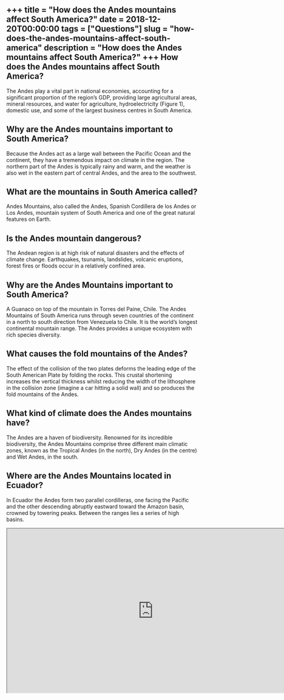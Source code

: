 +++
title = "How does the Andes mountains affect South America?"
date = 2018-12-20T00:00:00
tags = ["Questions"]
slug = "how-does-the-andes-mountains-affect-south-america"
description = "How does the Andes mountains affect South America?"
+++
How does the Andes mountains affect South America?
--------------------------------------------------

The Andes play a vital part in national economies, accounting for a significant proportion of the region’s GDP, providing large agricultural areas, mineral resources, and water for agriculture, hydroelectricity (Figure 1), domestic use, and some of the largest business centres in South America.

Why are the Andes mountains important to South America?
-------------------------------------------------------

Because the Andes act as a large wall between the Pacific Ocean and the continent, they have a tremendous impact on climate in the region. The northern part of the Andes is typically rainy and warm, and the weather is also wet in the eastern part of central Andes, and the area to the southwest.

What are the mountains in South America called?
-----------------------------------------------

Andes Mountains, also called the Andes, Spanish Cordillera de los Andes or Los Andes, mountain system of South America and one of the great natural features on Earth.

Is the Andes mountain dangerous?
--------------------------------

The Andean region is at high risk of natural disasters and the effects of climate change. Earthquakes, tsunamis, landslides, volcanic eruptions, forest fires or floods occur in a relatively confined area.

Why are the Andes Mountains important to South America?
-------------------------------------------------------

A Guanaco on top of the mountain in Torres del Paine, Chile. The Andes Mountains of South America runs through seven countries of the continent in a north to south direction from Venezuela to Chile. It is the world’s longest continental mountain range. The Andes provides a unique ecosystem with rich species diversity.

What causes the fold mountains of the Andes?
--------------------------------------------

The effect of the collision of the two plates deforms the leading edge of the South American Plate by folding the rocks. This crustal shortening increases the vertical thickness whilst reducing the width of the lithosphere in the collision zone (imagine a car hitting a solid wall) and so produces the fold mountains of the Andes.

What kind of climate does the Andes mountains have?
---------------------------------------------------

The Andes are a haven of biodiversity. Renowned for its incredible biodiversity, the Andes Mountains comprise three different main climatic zones, known as the Tropical Andes (in the north), Dry Andes (in the centre) and Wet Andes, in the south.

Where are the Andes Mountains located in Ecuador?
-------------------------------------------------

In Ecuador the Andes form two parallel cordilleras, one facing the Pacific and the other descending abruptly eastward toward the Amazon basin, crowned by towering peaks. Between the ranges lies a series of high basins.

<iframe allow="accelerometer; autoplay; clipboard-write; encrypted-media; gyroscope; picture-in-picture" allowfullscreen="" class="__youtube_prefs__  epyt-is-override  no-lazyload" data-no-lazy="1" data-origheight="433" data-origwidth="770" data-skipgform_ajax_framebjll="" height="433" id="_ytid_15075" loading="lazy" src="https://www.youtube.com/embed/7TWfLFqm96w?enablejsapi=1&autoplay=0&cc_load_policy=0&cc_lang_pref=&iv_load_policy=1&loop=0&modestbranding=0&rel=1&fs=1&playsinline=0&autohide=2&theme=dark&color=red&controls=1&" title="YouTube player" width="770"></iframe>